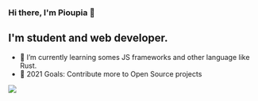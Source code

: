 ### Hi there, I'm Pioupia 👋

## I'm student and web developer.

- 🌱 I’m currently learning somes JS frameworks and other language like Rust.
- 🥅 2021 Goals: Contribute more to Open Source projects

![](https://img.shields.io/github/stars/pioupia?style=for-the-badge)
